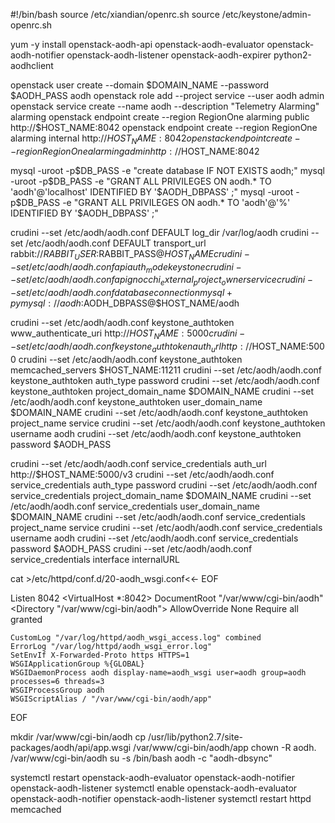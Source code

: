 #!/bin/bash
source /etc/xiandian/openrc.sh
source /etc/keystone/admin-openrc.sh

yum -y install openstack-aodh-api openstack-aodh-evaluator openstack-aodh-notifier openstack-aodh-listener openstack-aodh-expirer python2-aodhclient

openstack user create --domain $DOMAIN_NAME --password $AODH_PASS aodh
openstack role add --project service --user aodh admin
openstack service create --name aodh --description "Telemetry Alarming" alarming
openstack endpoint create --region RegionOne alarming public http://$HOST_NAME:8042
openstack endpoint create --region RegionOne alarming internal http://$HOST_NAME:8042
openstack endpoint create --region RegionOne alarming admin http://$HOST_NAME:8042

mysql -uroot -p$DB_PASS -e "create database IF NOT EXISTS aodh;"
mysql -uroot -p$DB_PASS -e "GRANT ALL PRIVILEGES ON aodh.* TO 'aodh'@'localhost' IDENTIFIED BY '$AODH_DBPASS' ;"
mysql -uroot -p$DB_PASS -e "GRANT ALL PRIVILEGES ON aodh.* TO 'aodh'@'%' IDENTIFIED BY '$AODH_DBPASS' ;"

crudini --set /etc/aodh/aodh.conf DEFAULT log_dir /var/log/aodh
crudini --set /etc/aodh/aodh.conf DEFAULT transport_url rabbit://$RABBIT_USER:$RABBIT_PASS@$HOST_NAME
crudini --set /etc/aodh/aodh.conf api auth_mode keystone
crudini --set /etc/aodh/aodh.conf api gnocchi_external_project_owner service
crudini --set /etc/aodh/aodh.conf database connection mysql+pymysql://aodh:$AODH_DBPASS@$HOST_NAME/aodh

crudini --set /etc/aodh/aodh.conf keystone_authtoken www_authenticate_uri http://$HOST_NAME:5000
crudini --set /etc/aodh/aodh.conf keystone_authtoken auth_url http://$HOST_NAME:5000
crudini --set /etc/aodh/aodh.conf keystone_authtoken memcached_servers $HOST_NAME:11211
crudini --set /etc/aodh/aodh.conf keystone_authtoken auth_type password
crudini --set /etc/aodh/aodh.conf keystone_authtoken project_domain_name $DOMAIN_NAME
crudini --set /etc/aodh/aodh.conf keystone_authtoken user_domain_name $DOMAIN_NAME
crudini --set /etc/aodh/aodh.conf keystone_authtoken project_name service
crudini --set /etc/aodh/aodh.conf keystone_authtoken username aodh
crudini --set /etc/aodh/aodh.conf keystone_authtoken password $AODH_PASS

crudini --set /etc/aodh/aodh.conf service_credentials auth_url http://$HOST_NAME:5000/v3
crudini --set /etc/aodh/aodh.conf service_credentials auth_type password
crudini --set /etc/aodh/aodh.conf service_credentials project_domain_name $DOMAIN_NAME
crudini --set /etc/aodh/aodh.conf service_credentials user_domain_name $DOMAIN_NAME
crudini --set /etc/aodh/aodh.conf service_credentials project_name service
crudini --set /etc/aodh/aodh.conf service_credentials username aodh
crudini --set /etc/aodh/aodh.conf service_credentials password $AODH_PASS
crudini --set /etc/aodh/aodh.conf service_credentials interface internalURL

cat >/etc/httpd/conf.d/20-aodh_wsgi.conf<<- EOF

Listen 8042
<VirtualHost *:8042>
    DocumentRoot "/var/www/cgi-bin/aodh"
    <Directory "/var/www/cgi-bin/aodh">
        AllowOverride None
        Require all granted
    </Directory>

    CustomLog "/var/log/httpd/aodh_wsgi_access.log" combined
    ErrorLog "/var/log/httpd/aodh_wsgi_error.log"
    SetEnvIf X-Forwarded-Proto https HTTPS=1
    WSGIApplicationGroup %{GLOBAL}
    WSGIDaemonProcess aodh display-name=aodh_wsgi user=aodh group=aodh processes=6 threads=3
    WSGIProcessGroup aodh
    WSGIScriptAlias / "/var/www/cgi-bin/aodh/app"
</VirtualHost>

EOF

mkdir /var/www/cgi-bin/aodh 
cp /usr/lib/python2.7/site-packages/aodh/api/app.wsgi /var/www/cgi-bin/aodh/app 
chown -R aodh. /var/www/cgi-bin/aodh 
su -s /bin/bash aodh -c "aodh-dbsync" 

systemctl restart openstack-aodh-evaluator openstack-aodh-notifier openstack-aodh-listener 
systemctl enable openstack-aodh-evaluator openstack-aodh-notifier openstack-aodh-listener 
systemctl restart httpd memcached